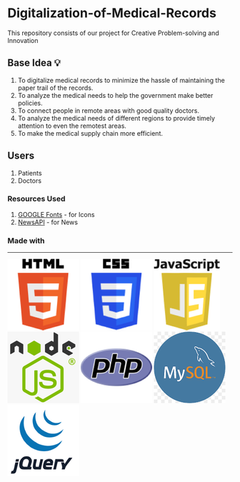 # Digitalization-of-Medical-Records

This repository consists of our project for Creative Problem-solving and Innovation

## Base Idea 💡

1. To digitalize medical records to minimize the hassle of maintaining the paper trail of the records.
2. To analyze the medical needs to help the government make better policies.
3. To connect people in remote areas with good quality doctors.
4. To analyze the medical needs of different regions to provide timely attention to even the remotest areas.
5. To make the medical supply chain more efficient.

## Users

1. Patients
2. Doctors

### Resources Used

1. [GOOGLE Fonts](https://fonts.google.com/icons) - for Icons
2. [NewsAPI](https://newsapi.org/) - for News

### Made with

---

![HTML](Images/HTML5.png)
![CSS](Images/CSS.png)
![JS](Images/JavaScript.png)
![Node.JS](Images/node-js.png)
![PHP](Images/php.png)
![MySQL](Images/mysql.png)
![JQuery](Images/jquery.png)
